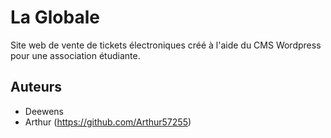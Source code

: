 # La Globale

Site web de vente de tickets électroniques créé à l'aide du CMS Wordpress pour une association étudiante.

## Auteurs

* Deewens
* Arthur (https://github.com/Arthur57255)